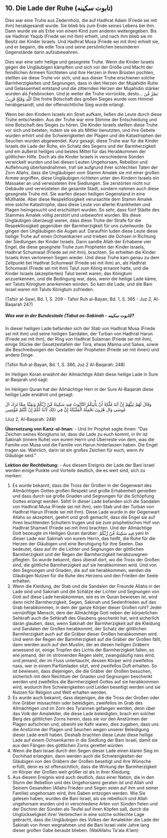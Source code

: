## 10. Die Lade der Ruhe (تابوت سكينه)

Dies war eine Truhe aus Zedernholz, die auf Hadhrat Adam (Friede sei mit ihm) herabgesandt wurde. Sie blieb bis zum Ende seines Lebens bei ihm. Dann wurde sie als Erbe von einem Kind zum anderen weitergegeben. Bis sie Hadhrat Yaqub (Friede sei mit ihm) erhielt, und nach ihm blieb sie im Besitz der Kinder Israels. Und Hadhrat Musa (Friede sei mit ihm) erhielt sie, und er begann, die edle Tora und seine persönlichen besonderen Gegenstände darin aufzubewahren.

Dies war eine sehr heilige und gesegnete Truhe. Wenn die Kinder Israels gegen die Ungläubigen kämpften und sich vor der Größe und Macht der feindlichen Armeen fürchteten und ihre Herzen in ihren Brüsten pochten, stellten sie diese Truhe vor sich, und aus dieser Truhe erschienen solche Barmherzigkeiten und Segnungen, dass in den Herzen der Mujahidin Ruhe und Gelassenheit entstand und die zitternden Herzen der Mujahidin stärker wurden als Felsbrocken. Und je weiter die Truhe vorrückte, desto...
نَصْرٌ مِّنَ ٱللَّهِ وَفَتْحٌ قَرِيبٌ
Die frohe Botschaft des großen Sieges wurde vom Himmel herabgesandt, und der offensichtliche Sieg wurde erlangt.

Wenn bei den Kindern Israels ein Streit aufkam, ließen die Leute durch diese Truhe entscheiden. Aus der Truhe war eine Stimme der Entscheidung und eine Botschaft des Sieges zu hören. Die Kinder Israels stellten diese Truhe vor sich und beteten, indem sie sie als Mittler benutzten, und ihre Gebete wurden erhört und die Schwierigkeiten der Plagen und die Katastrophen der Seuchen wurden abgewendet. Kurz gesagt, diese Truhe war für die Kinder Israels die Lade der Ruhe, ein Schatz des Segens und der Barmherzigkeit und ein äußerst heiliges und bestes Mittel für das Herabkommen der göttlichen Hilfe. Doch als die Kinder Israels in verschiedene Sünden verwickelt wurden und bei diesen Leuten Ungehorsam, Rebellion und Auflehnung überhandnahmen, traf sie aufgrund ihrer schlechten Taten der Zorn Allahs, dass die Ungläubigen vom Stamm Amalek sie mit einer großen Armee angriffen, diese Ungläubigen richteten unter den Kindern Israels ein Massaker an und verwüsteten ihre Siedlungen. Sie zerstörten nicht nur Gebäude und verwüsteten die gesamte Stadt, sondern nahmen auch diese gesegnete Truhe mit. Sie warfen diesen heiligen Gegenstand in eine Müllhalde. Aber diese Respektlosigkeit verursachte dem Stamm Amalek eine solche Katastrophe, dass diese Leute von allerlei Krankheiten und Plagen heimgesucht und erschüttert wurden. So sehr, dass fünf Städte des Stammes Amalek völlig zerstört und unbewohnt wurden. Bis diese Ungläubigen überzeugt waren, dass diese Truhe der Strafe für die Respektlosigkeit gegenüber der Barmherzigkeit für uns zuteilwurde. Da gingen den Ungläubigen die Augen auf. Daraufhin luden diese Leute diese heilige Truhe auf einen Ochsenkarren und trieben die Ochsen in Richtung der Siedlungen der Kinder Israels.
Dann sandte Allah der Erhabene vier Engel, die diese gesegnete Truhe zum Propheten der Kinder Israels, Hadhrat Schumwail (Friede sei mit ihm), brachten. So erhielten die Kinder Israels ihren verlorenen Segen wieder. Und diese Truhe kam genau zu dem Zeitpunkt bei Hadhrat Schumwail (Friede sei mit ihm) an, als Hadhrat Schumwail (Friede sei mit ihm) Talut zum König ernannt hatte, und die Kinder Israels (akzeptierten) Talut bereit waren, das Königtum anzuerkennen, und die Bedingung war, dass, wenn die heilige Lade käme, wir Taluts Königtum anerkennen würden. So kam die Lade, und die Bani Israel waren mit Taluts Königtum zufrieden.

(Tafsir al-Sawi, Bd. 1, S. 209 - Tafsir Ruh al-Bayan, Bd. 1, S. 385 - Juz 2, Al-Baqarah 247)


##### Was war in der Bundeslade (Tabut as-Sakinah - تابوت سكينه)?
In dieser heiligen Lade befanden sich der Stab von Hadhrat Musa (Friede sei mit ihm) und seine heiligen Sandalen, der Turban von Hadhrat Harun (Friede sei mit ihm), der Ring von Hadhrat Sulaiman (Friede sei mit ihm), einige Stücke der Gesetzestafeln der Tora, etwas Manna und Salwa, sowie die Beschreibungen der Gestalten der Propheten (Friede sei mit ihnen) und andere Dinge.

(Tafsir Ruh al-Bayan, Bd. 1, S. 386, Juz 2 Al-Baqarah: 248)

Im Heiligen Koran erwähnt der Allmächtige Allah diese heilige Lade in Sure al-Baqarah und sagt:

Im Heiligen Quran hat der Allmächtige Herr in der Sure Al-Baqarah diese heilige Lade erwähnt und gesagt:

وَقَالَ لَهُمْ نَبِيُّهُمْ إِنَّ آيَةَ مُلْكِةً أَنْ يَأْتِيَكُمُ التَّابُوتُ فِيهِ سَكِينَةٌ مِّنْ رَّبِّكُمْ وَبَقِيَّةٌ مِمَّا تَرَكَ الَ مُوسَى وَال هُرُونَ تَحْمِلُهُ الْمَلَيْكَةُ إِنَّ فِي ذَلِكَ لَآيَةً لَكُمْ إِنْ كُنْتُمْ مُؤْمِنِين

(Juz 2, Al-Baqarah: 248)

**Übersetzung von Kanz-ul-Iman:** - Und ihr Prophet sagte ihnen: "Das Zeichen seines Königtums ist, dass die Lade zu euch kommt, in ihr ist Sakinah (innere Ruhe) von eurem Herrn und Überreste von dem, was die Familie von Musa und die Familie von Harun hinterlassen haben. Die Engel tragen sie. Wahrlich, darin ist ein großes Zeichen für euch, wenn ihr Gläubige seid."

**Lektion der Rechtleitung:** - Aus diesem Ereignis der Lade der Bani Israel werden einige Punkte und Vorteile deutlich, die es wert sind, sich zu merken:

1. Es wurde bekannt, dass die Tross der Großen in der Gegenwart des Allmächtigen Gottes großen Respekt und große Erhabenheit genießen und dass durch sie große Gnaden und Segnungen für die Schöpfung Gottes erlangt werden. Seht! In dieser Lade befanden sich die Sandalen von Hadhrat Musa (Friede sei mit ihm), sein Stab und der Turban von Hadhrat Harun (Friede sei mit ihm). Diese Lade wurde in der Gegenwart Allahs so akzeptiert, geehrt und groß gemacht, dass die Engel sie auf ihren leuchtenden Schultern trugen und sie zum prophetischen Hof von Hadhrat Shamwil (Friede sei mit ihm) brachten. Und der Allmächtige Gott bezeugte im Heiligen Quran darüber: فِيهِ سَكِينَةٌ مِّنْ رَّبِّكُمْ yani In dieser Lade war Sakinah von eurem Herrn, das heißt, die Ruhe für die Herzen der Gläubigen und eine Beruhigung für ihre Seelen. Das bedeutet, dass auf ihr die Lichter und Segnungen der göttlichen Barmherzigkeit und der Regen der Barmherzigkeit herabzuregnen pflegten. So wurde bekannt, dass überall dort, wo die Tross der Großen sind, die göttliche Barmherzigkeit auf sie herabkommen wird. Und von den Segnungen und Gnaden, die auf sie herabkommen, werden die Gläubigen Nutzen für die Ruhe des Herzens und den Frieden der Seele erhalten.
2. Wenn die Kleidung, der Stab und die Sandalen der Freunde Allahs in der Lade sind und Sakinah und die Schätze der Lichter und Segnungen von Gott auf diese Lade herabkommen, wie es im Quran bewiesen ist, wird dann nicht Barmherzigkeit, Segen, Sakinah und Seelenfrieden auf das Grab herabkommen, in dem der ganze Körper dieser Großen ruht? Jeder vernünftige Mensch, dem der Allmächtige Gott neben der körperlichen Sehkraft auch die Sehkraft des Glaubens geschenkt hat, wird sicherlich daran glauben, dass, wenn Sakinah der Barmherzigkeit auf die Kleidung und Sandalen der Großen herabkommt, der Schatz der göttlichen Barmherzigkeit auch auf die Gräber dieser Großen herabkommen wird. Und wenn der Regen der Barmherzigkeit auf die Gräber der Großen fällt, dann werden auch auf den Muslim, der an diesen heiligen Gräbern anwesend ist, einige Tropfen des Lichts der Barmherzigkeit fallen, so wie jemand, der im strömenden Regen steht, zwangsläufig nass wird, und jemand, der im Fluss untertaucht, dessen Körper wird zweifellos nass, wer in einem Parfümladen sitzt, wird zweifellos Duft erhalten. So ist bewiesen, dass diejenigen, die die Gräber der Großen besuchen, sicherlich mit dem Reichtum der Gnaden und Segnungen beschenkt werden und zweifellos die Barmherzigkeit Gottes auf sie herabkommen wird, wodurch ihre Schwierigkeiten und Leiden beseitigt werden und sie Nutzen für Religion und Welt erhalten werden.
3. Es wurde auch bekannt, dass diejenigen, die die Tross der Großen oder ihre Gräber missachten oder beleidigen, zweifellos im Grab des Allmächtigen und im Zorn des Tyrannen gefangen werden, denn über das Volk der Amalekiter, die diese Lade beleidigten, brach ein solcher Berg des göttlichen Zorns herein, dass sie vor den Anstürmen der Plagen aufschrien und, obwohl sie Kafir waren, dies zugaben, dass uns die Anstürme der Plagen und Seuchen wegen unserer Beleidigung dieser Lade ereilt haben. Deshalb brachten diese Leute diese heilige Lade auf einem Ochsenkarren in die Siedlung der Bani Israel, damit sie aus den Fängen des göttlichen Zorns gerettet würden.
4. Wenn die Bani Israel durch den Segen dieser Lade einen klaren Sieg im Dschihad erlangten, dann werden auch die Schwierigkeiten der Gläubigen von den Gräbern der Großen beseitigt und ihre Wünsche erfüllt, denn es ist offensichtlich, dass die Wirkung der Barmherzigkeit im Körper der Großen weit größer ist als in ihrer Kleidung.
5. Aus diesem Ereignis wird auch deutlich, dass einer Nation, die in den Sturm der Rebellion und des Ungehorsams geraten ist und Allah und Seinem Gesandten (Allahs Frieden und Segen seien auf ihm und seiner Familie) ungehorsam wird, ihre Gaben entzogen werden. Wie Sie gelesen haben, wurden die Bani Israel, als sie rebellisch und Allah ungehorsam wurden und in verschiedene Arten von Sünden fielen und der Dschinn der Sünden als Teufel auf ihren Köpfen saß, durch die Unglückseligkeit ihrer Verbrechen in eine solche schlechte Lage gebracht, dass die Ungläubigen des Volkes der Amalekiter die Lade der Sakinah von ihnen wegnahmen und die Bani Israel viele Jahre lang dieser großen Gabe beraubt blieben. (WalAllahu Ta'ala A'lam)